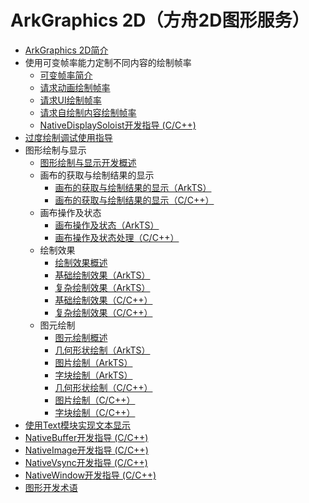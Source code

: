# ArkGraphics 2D（方舟2D图形服务）

- [ArkGraphics 2D简介](arkgraphics2D-introduction.md)
- 使用可变帧率能力定制不同内容的绘制帧率
  - [可变帧率简介](displaysync-overview.md)
  - [请求动画绘制帧率](displaysync-animation.md)
  - [请求UI绘制帧率](displaysync-ui.md)
  - [请求自绘制内容绘制帧率](displaysync-xcomponent.md)
  - [NativeDisplaySoloist开发指导 (C/C++)](displaysoloist-native-guidelines.md)
- [过度绘制调试使用指导](overdraw-dfx-guidelines.md)
- 图形绘制与显示
  - [图形绘制与显示开发概述](graphic-drawing-overview.md)
  - 画布的获取与绘制结果的显示
    - [画布的获取与绘制结果的显示（ArkTS）](canvas-get-result-draw-arkts.md)
    - [画布的获取与绘制结果的显示（C/C++）](canvas-get-result-draw-c.md)
  - 画布操作及状态
    - [画布操作及状态（ArkTS）](canvas-operation-state-arkts.md)
    - [画布操作及状态处理（C/C++）](canvas-operation-state-c.md)
  - 绘制效果
    - [绘制效果概述](drawing-effect-overview.md)
    - [基础绘制效果（ArkTS）](basic-drawing-effect-arkts.md)
    - [复杂绘制效果（ArkTS）](complex-drawing-effect-arkts.md)
    - [基础绘制效果（C/C++）](basic-drawing-effect-c.md)
    - [复杂绘制效果（C/C++）](complex-drawing-effect-c.md)
  - 图元绘制
    - [图元绘制概述](primitive-drawing-overview.md)
    - [几何形状绘制（ArkTS）](geometric-shape-drawing-arkts.md)
    - [图片绘制（ArkTS）](pixelmap-drawing-arkts.md)
    - [字块绘制（ArkTS）](textblock-drawing-arkts.md)
    - [几何形状绘制（C/C++）](geometric-shape-drawing-c.md)
    - [图片绘制（C/C++）](pixelmap-drawing-c.md)
    - [字块绘制（C/C++）](textblock-drawing-c.md)
- [使用Text模块实现文本显示](text-js-guidelines.md)
- [NativeBuffer开发指导 (C/C++)](native-buffer-guidelines.md)
- [NativeImage开发指导 (C/C++)](native-image-guidelines.md)
- [NativeVsync开发指导 (C/C++)](native-vsync-guidelines.md)
- [NativeWindow开发指导 (C/C++)](native-window-guidelines.md)
- [图形开发术语](graphic-term.md)